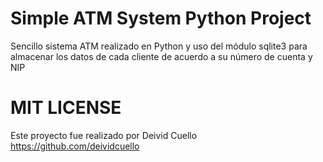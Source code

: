 # Simple ATM System Python Project
Sencillo sistema ATM realizado en Python y uso del módulo sqlite3 para almacenar los datos de cada cliente de acuerdo a su número de cuenta y NIP

# MIT LICENSE

Este proyecto fue realizado por Deivid Cuello
https://github.com/deividcuello
